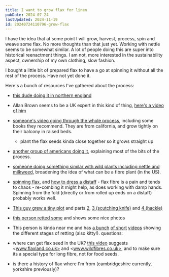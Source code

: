 ```yaml
---
title: I want to grow flax for linen
pubDate: 2024-07-24
lastUpdated: 2024-11-19
id: 20240724110796-grow-flax
---
```


I have the idea that at some point I will grow, harvest, process, spin and weave some flax. No more thoughts than that just yet. Working with nettle seems to be somewhat similar. A lot of people doing this are super into historical reenactment things. I am not, more interested in the sustainability aspect, ownership of my own clothing, slow fashion.

I bought a little bit of prepared flax to have a go at spinning it without all the rest of the process. Have not yet done it.

Here's a bunch of resources I've gathered about the process:

- [this dude doing it in northern england](https://www.youtube.com/watch?v=3JKhhtoe9v4)
- Allan Brown seems to be a UK expert in this kind of thing, [here's a video of him](https://www.youtube.com/watch?v=Q0SFRIZqkfE)
- [someone's video going through the whole process](https://www.youtube.com/watch?v=7VKN04zmEjg), including some books they recommend. They are from california, and grow tightly on their balcony in raised beds.
  - plant the flax seeds kinda close together so it grows straight up
- [another group of americans doing it](https://www.youtube.com/watch?v=cLOPCAJKeLE), explaining most of the bits of the process.
- [someone doing something similar with wild plants including nettle and milkweed](https://www.youtube.com/watch?v=Vy1tw-7sI7k), broadening the idea of what can be a fibre plant (in the US).
- [spinning flax](https://www.youtube.com/watch?v=wqr-GRveyRg), and [how to dress a distaff](https://www.youtube.com/watch?v=1EpceAEdQZQ) - flax fibre is a pain and tends to chaos - re-combing it might help, as does working with damp hands. Spinning from the fold (directly or from rolled up ends on a distaff) probably works well.
- [This guy grew a tiny plot](https://www.youtube.com/watch?v=pRH2lnw-cZA) and parts [2](https://www.youtube.com/watch?v=H4dwyEv-B2Q), [3 (scutching knife)](https://www.youtube.com/watch?v=o0pKovl4Omc) and [4 (hackle)](https://www.youtube.com/watch?v=3K6t7oZbSJg)
- [this person retted some](https://waltin.se/josefinwaltinspinner/flax-retting-success/) and shows some nice photos
- This person is kinda near me and has [a bunch](https://www.youtube.com/watch?v=v64lW5JE9tM) [of short](https://www.youtube.com/watch?v=kLLLVhfH9Uk) [videos](https://www.youtube.com/watch?v=rsXFjzBa8UE) showing the different stages of retting (also kitty!).
  questions:

- where can get flax seed in the UK? [this video](https://www.youtube.com/watch?v=3JKhhtoe9v4) suggests <www.flaxland.co.uk> and <www.wildfibres.co.uk>, and to make sure its a special type for long fibre, not for food seeds.
- is there a history of flax where I'm from (cambridgeshire currently, yorkshire previously)?
